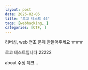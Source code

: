 ```yaml
---
layout: post
date: 2025-02-05
title: "로고 테스트 44"
tags: [webhacking, ]
categories: [CTF, ]
---
```


리버싱, web 연초 문제 만들어주세요 ㅠㅠㅠ


로고 테스트입니다.22222


about 수정 체크…

